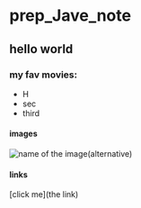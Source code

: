 # prep_Jave_note
## hello world
### my fav movies: 
- H
- sec
- third

#### images
![name of the image(alternative)](path/link)

#### links
[click me](the link)

